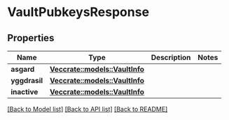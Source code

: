 # VaultPubkeysResponse

## Properties

Name | Type | Description | Notes
------------ | ------------- | ------------- | -------------
**asgard** | [**Vec<crate::models::VaultInfo>**](VaultInfo.md) |  | 
**yggdrasil** | [**Vec<crate::models::VaultInfo>**](VaultInfo.md) |  | 
**inactive** | [**Vec<crate::models::VaultInfo>**](VaultInfo.md) |  | 

[[Back to Model list]](../README.md#documentation-for-models) [[Back to API list]](../README.md#documentation-for-api-endpoints) [[Back to README]](../README.md)


